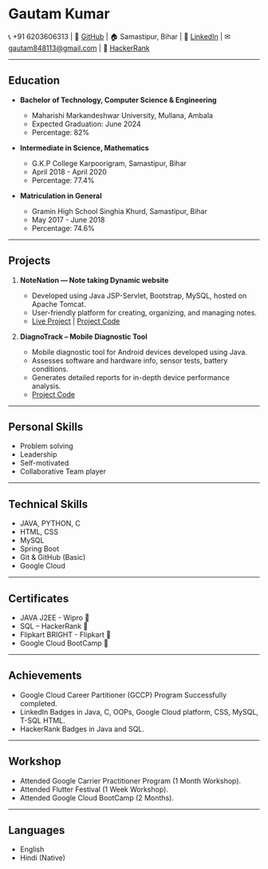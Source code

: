 

<!--
**gtm-2022/gtm-2022** is a ✨ _special_ ✨ repository because its `README.md` (this file) appears on your GitHub profile.

Here are some ideas to get you started:

- 🔭 I’m currently working on ...
- 🌱 I’m currently learning ...
- 👯 I’m looking to collaborate on ...
- 🤔 I’m looking for help with ...
- 💬 Ask me about ...
- 📫 How to reach me: ...
- 😄 Pronouns: ...
- ⚡ Fun fact: ...
-->
# Gautam Kumar

📞 +91 6203606313 | 🔗 [GitHub](https://github.com/gtm-2022) | 🏠 Samastipur, Bihar | 🔗 [LinkedIn](https://www.linkedin.com/in/gtm2022) | ✉ gautam848113@gmail.com | 🔗 [HackerRank](https://www.hackerrank.com/profile/gtm2022)

---

## Education

- **Bachelor of Technology, Computer Science & Engineering**
  - Maharishi Markandeshwar University, Mullana, Ambala
  - Expected Graduation: June 2024
  - Percentage: 82%

- **Intermediate in Science, Mathematics**
  - G.K.P College Karpoorigram, Samastipur, Bihar
  - April 2018 - April 2020
  - Percentage: 77.4%

- **Matriculation in General**
  - Gramin High School Singhia Khurd, Samastipur, Bihar
  - May 2017 - June 2018
  - Percentage: 74.6%

---

## Projects

1. **NoteNation — Note taking Dynamic website**
   - Developed using Java JSP-Servlet, Bootstrap, MySQL, hosted on Apache Tomcat.
   - User-friendly platform for creating, organizing, and managing notes.
   - [Live Project](http://notenation.tech:8080/NoteNation) | [Project Code](https://github.com/gtm20/NoteNation)

2. **DiagnoTrack – Mobile Diagnostic Tool**
   - Mobile diagnostic tool for Android devices developed using Java.
   - Assesses software and hardware info, sensor tests, battery conditions.
   - Generates detailed reports for in-depth device performance analysis.
   - [Project Code](https://github.com/gtm20/DiagnoTrack)

---

## Personal Skills

- Problem solving
- Leadership
- Self-motivated
- Collaborative Team player

---

## Technical Skills

- JAVA, PYTHON, C
- HTML, CSS
- MySQL
- Spring Boot
- Git & GitHub (Basic)
- Google Cloud

---

## Certificates

- JAVA J2EE - Wipro 🔗
- SQL – HackerRank 🔗
- Flipkart BRIGHT - Flipkart 🔗
- Google Cloud BootCamp 🔗

---

## Achievements

- Google Cloud Career Partitioner (GCCP) Program Successfully completed.
- LinkedIn Badges in Java, C, OOPs, Google Cloud platform, CSS, MySQL, T-SQL HTML.
- HackerRank Badges in Java and SQL.

---

## Workshop

- Attended Google Carrier Practitioner Program (1 Month Workshop).
- Attended Flutter Festival (1 Week Workshop).
- Attended Google Cloud BootCamp (2 Months).

---

## Languages

- English
- Hindi (Native)

